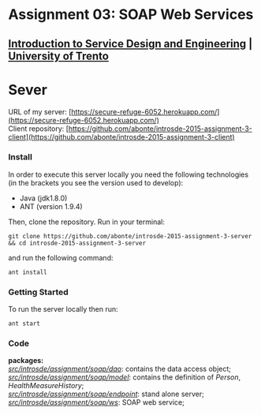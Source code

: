 # Assignment 03: SOAP Web Services

## [Introduction to Service Design and Engineering](https://github.com/IntroSDE) | [University of Trento](http://www.unitn.it/)

# Sever

URL of my server: [https://secure-refuge-6052.herokuapp.com/](https://secure-refuge-6052.herokuapp.com/)  
Client repository: [https://github.com/abonte/introsde-2015-assignment-3-client](https://github.com/abonte/introsde-2015-assignment-3-client)

### Install
In order to execute this server locally you need the following technologies (in the brackets you see the version used to develop):

* Java (jdk1.8.0)
* ANT (version 1.9.4)

Then, clone the repository. Run in your terminal:

```
git clone https://github.com/abonte/introsde-2015-assignment-3-server && cd introsde-2015-assignment-3-server
```

and run the following command:
```
ant install
```
### Getting Started
To run the server locally then run:
```
ant start
```
### Code
**packages:**  
*[src/introsde/assignment/soap/dao](src/introsde/assignment/soap/dao)*: contains the data access object; 
*[src/introsde/assignment/soap/model](src/introsde/assignment/soap/model)*: contains the definition of *Person*, *HealthMeasureHistory*;  
*[src/introsde/assignment/soap/endpoint](src/introsde/assignment/soap/endpoint)*: stand alone server;  
*[src/introsde/assignment/soap/ws](src/introsde/assignment/soap/ws)*: SOAP web service;  